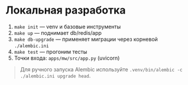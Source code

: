 # Локальная разработка
1) `make init` — venv и базовые инструменты
2) `make up` — поднимает db/redis/app
3) `make db-upgrade` — применяет миграции через корневой `./alembic.ini`
4) `make test` — прогоним тесты
5) Точки входа: `apps/mw/src/app.py` (uvicorn)

> Для ручного запуска Alembic используйте `.venv/bin/alembic -c ./alembic.ini upgrade head`.
